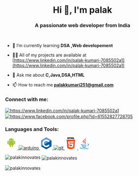 <h1 align="center">Hi 👋, I'm palak</h1>
<h3 align="center">A passionate web developer from India</h3>
<img scr[=""](https://img.freepik.com/free-photo/blockchain-technology-cartoon-illustration_23-2151572175.jpg) alt="">

- 🌱 I’m currently learning **DSA ,Web developement**

- 👨‍💻 All of my projects are available at [https://www.linkedin.com/in/palak-kumari-7085502a1](https://www.linkedin.com/in/palak-kumari-7085502a1)

- 💬 Ask me about **C,Java,DSA,HTML**

- 📫 How to reach me **palakkumari251@gmail.com**

<h3 align="left">Connect with me:</h3>
<p align="left">
<a href="https://linkedin.com/in/https://www.linkedin.com/in/palak-kumari-7085502a1" target="blank"><img align="center" src="https://raw.githubusercontent.com/rahuldkjain/github-profile-readme-generator/master/src/images/icons/Social/linked-in-alt.svg" alt="https://www.linkedin.com/in/palak-kumari-7085502a1" height="30" width="40" /></a>
<a href="https://fb.com/https://www.facebook.com/profile.php?id=61552827728705" target="blank"><img align="center" src="https://raw.githubusercontent.com/rahuldkjain/github-profile-readme-generator/master/src/images/icons/Social/facebook.svg" alt="https://www.facebook.com/profile.php?id=61552827728705" height="30" width="40" /></a>
</p>

<h3 align="left">Languages and Tools:</h3>
<p align="left"> <a href="https://developer.android.com" target="_blank" rel="noreferrer"> <img src="https://raw.githubusercontent.com/devicons/devicon/master/icons/android/android-original-wordmark.svg" alt="android" width="40" height="40"/> </a> <a href="https://www.arduino.cc/" target="_blank" rel="noreferrer"> <img src="https://cdn.worldvectorlogo.com/logos/arduino-1.svg" alt="arduino" width="40" height="40"/> </a> <a href="https://www.cprogramming.com/" target="_blank" rel="noreferrer"> <img src="https://raw.githubusercontent.com/devicons/devicon/master/icons/c/c-original.svg" alt="c" width="40" height="40"/> </a> <a href="https://git-scm.com/" target="_blank" rel="noreferrer"> <img src="https://www.vectorlogo.zone/logos/git-scm/git-scm-icon.svg" alt="git" width="40" height="40"/> </a> <a href="https://www.w3.org/html/" target="_blank" rel="noreferrer"> <img src="https://raw.githubusercontent.com/devicons/devicon/master/icons/html5/html5-original-wordmark.svg" alt="html5" width="40" height="40"/> </a> <a href="https://www.java.com" target="_blank" rel="noreferrer"> <img src="https://raw.githubusercontent.com/devicons/devicon/master/icons/java/java-original.svg" alt="java" width="40" height="40"/> </a> </p>

<p><img align="left" src="https://github-readme-stats.vercel.app/api/top-langs?username=palakinnovates&show_icons=true&locale=en&layout=compact" alt="palakinnovates" /></p>

<p>&nbsp;<img align="center" src="https://github-readme-stats.vercel.app/api?username=palakinnovates&show_icons=true&locale=en" alt="palakinnovates" /></p>

<p><img align="center" src="https://github-readme-streak-stats.herokuapp.com/?user=palakinnovates&" alt="palakinnovates" /></p>

